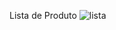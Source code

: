 Lista de Produto
![lista](https://github.com/user-attachments/assets/7ad408bb-5825-4239-9a8c-fe2cb6f02133)
